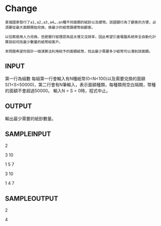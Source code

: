 # Change
	某個國家發行了a1,a2,a3,a4….an種不同面額的紙鈔以及硬幣。該國銀行為了顧客的方便，必須要從最大面額開始兌換，換最少的紙幣跟硬幣給顧客。

	以往都是用人力兌換，但是銀行經理認為這太慢又沒效率，因此希望引進電腦系統來全自動化計算該如何找最少數量的紙幣給客戶。

	本問題希望你設計一個演算法利用給予的面額紙幣，找出最少需要多少紙幣可以湊到該面額。

## INPUT
第一行為組數
每組第一行會輸入有N種紙幣(0<N<100)以及需要兌換的面額S(1<S<50000)，第二行會有N筆輸入，表示面額種類，每種類用空白隔開，幣種的面額不會超過50000。
	輸入N = S = 0時，程式中止。

## OUTPUT
輸出最少需要的紙鈔數量。

## SAMPLEINPUT
2

3 10

1 5 7

3 10

1 4 7

## SAMPLEOUTPUT
2

4

